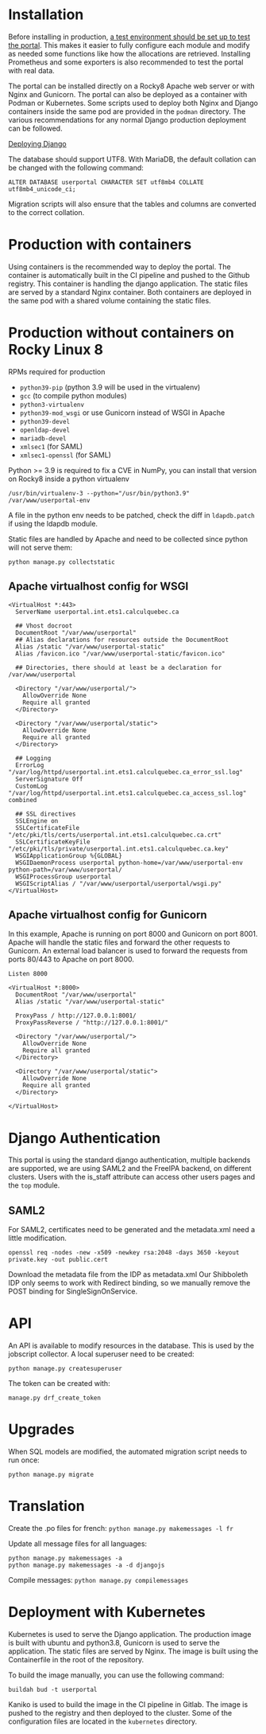 # Installation

Before installing in production, [a test environment should be set up to test the portal](development.md). This makes it easier to fully configure each module and modify as needed some functions like how the allocations are retrieved. Installing Prometheus and some exporters is also recommended to test the portal with real data.

The portal can be installed directly on a Rocky8 Apache web server or with Nginx and Gunicorn. The portal can also be deployed as a container with Podman or Kubernetes. Some scripts used to deploy both Nginx and Django containers inside the same pod are provided in the `podman` directory.
The various recommendations for any normal Django production deployment can be followed.

[Deploying Django](https://docs.djangoproject.com/en/5.0/howto/deployment/)

The database should support UTF8. With MariaDB, the default collation can be changed with the following command:

```
ALTER DATABASE userportal CHARACTER SET utf8mb4 COLLATE utf8mb4_unicode_ci;
```

Migration scripts will also ensure that the tables and columns are converted to the correct collation.

# Production with containers
Using containers is the recommended way to deploy the portal. The container is automatically built in the CI pipeline and pushed to the Github registry. This container is handling the django application. The static files are served by a standard Nginx container. Both containers are deployed in the same pod with a shared volume containing the static files.

# Production without containers on Rocky Linux 8

RPMs required for production

* `python39-pip` (python 3.9 will be used in the virtualenv)
* `gcc` (to compile python modules)
* `python3-virtualenv`
* `python39-mod_wsgi` or use Gunicorn instead of WSGI in Apache
* `python39-devel`
* `openldap-devel`
* `mariadb-devel`
* `xmlsec1` (for SAML)
* `xmlsec1-openssl` (for SAML)

Python >= 3.9 is required to fix a CVE in NumPy, you can install that version on Rocky8 inside a python virtualenv

```
/usr/bin/virtualenv-3 --python="/usr/bin/python3.9" /var/www/userportal-env
```

A file in the python env needs to be patched, check the diff in `ldapdb.patch` if using the ldapdb module.

Static files are handled by Apache and need to be collected since python will not serve them:

```
python manage.py collectstatic
```

## Apache virtualhost config for WSGI

```
<VirtualHost *:443>
  ServerName userportal.int.ets1.calculquebec.ca

  ## Vhost docroot
  DocumentRoot "/var/www/userportal"
  ## Alias declarations for resources outside the DocumentRoot
  Alias /static "/var/www/userportal-static"
  Alias /favicon.ico "/var/www/userportal-static/favicon.ico"

  ## Directories, there should at least be a declaration for /var/www/userportal

  <Directory "/var/www/userportal/">
    AllowOverride None
    Require all granted
  </Directory>

  <Directory "/var/www/userportal/static">
    AllowOverride None
    Require all granted
  </Directory>

  ## Logging
  ErrorLog "/var/log/httpd/userportal.int.ets1.calculquebec.ca_error_ssl.log"
  ServerSignature Off
  CustomLog "/var/log/httpd/userportal.int.ets1.calculquebec.ca_access_ssl.log" combined

  ## SSL directives
  SSLEngine on
  SSLCertificateFile      "/etc/pki/tls/certs/userportal.int.ets1.calculquebec.ca.crt"
  SSLCertificateKeyFile   "/etc/pki/tls/private/userportal.int.ets1.calculquebec.ca.key"
  WSGIApplicationGroup %{GLOBAL}
  WSGIDaemonProcess userportal python-home=/var/www/userportal-env python-path=/var/www/userportal/
  WSGIProcessGroup userportal
  WSGIScriptAlias / "/var/www/userportal/userportal/wsgi.py"
</VirtualHost>
```

## Apache virtualhost config for Gunicorn

In this example, Apache is running on port 8000 and Gunicorn on port 8001. Apache will handle the static files and forward the other requests to Gunicorn. An external load balancer is used to forward the requests from ports 80/443 to Apache on port 8000.

```
Listen 8000

<VirtualHost *:8000>
  DocumentRoot "/var/www/userportal"
  Alias /static "/var/www/userportal-static"

  ProxyPass / http://127.0.0.1:8001/
  ProxyPassReverse / "http://127.0.0.1:8001/"

  <Directory "/var/www/userportal/">
    AllowOverride None
    Require all granted
  </Directory>

  <Directory "/var/www/userportal/static">
    AllowOverride None
    Require all granted
  </Directory>

</VirtualHost>
```

# Django Authentication
This portal is using the standard django authentication, multiple backends are supported, we are using SAML2 and the FreeIPA backend, on different clusters. Users with the is_staff attribute can access other users pages and the `top` module. 

## SAML2
For SAML2, certificates need to be generated and the metadata.xml need a little modification.

```
openssl req -nodes -new -x509 -newkey rsa:2048 -days 3650 -keyout private.key -out public.cert
```

Download the metadata file from the IDP as metadata.xml
Our Shibboleth IDP only seems to work with Redirect binding, so we manually remove the POST binding for SingleSignOnService.

# API
An API is available to modify resources in the database. This is used by the jobscript collector. A local superuser need to be created:

```
python manage.py createsuperuser
```

The token can be created with:

```
manage.py drf_create_token
```

# Upgrades
When SQL models are modified, the automated migration script needs to run once:
```
python manage.py migrate
```

# Translation
Create the .po files for french: `python manage.py makemessages -l fr`

Update all message files for all languages:
```
python manage.py makemessages -a
python manage.py makemessages -a -d djangojs
```

Compile messages: `python manage.py compilemessages`

# Deployment with Kubernetes

Kubernetes is used to serve the Django application. The production image is built with ubuntu and python3.8, Gunicorn is used to serve the application. The static files are served by Nginx. The image is built using the Containerfile in the root of the repository.

To build the image manually, you can use the following command:

```
buildah bud -t userportal
```

Kaniko is used to build the image in the CI pipeline in Gitlab. The image is pushed to the registry and then deployed to the cluster. Some of the configuration files are located in the `kubernetes` directory.
